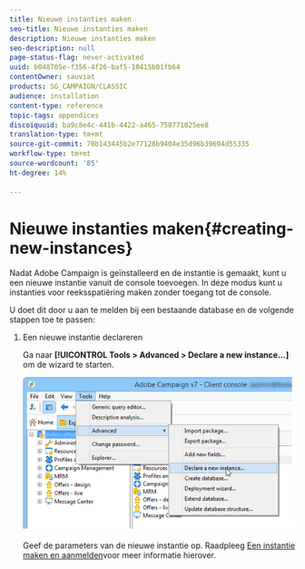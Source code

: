 ```yaml
---
title: Nieuwe instanties maken
seo-title: Nieuwe instanties maken
description: Nieuwe instanties maken
seo-description: null
page-status-flag: never-activated
uuid: b048705e-f356-4f26-baf5-10415b01fb64
contentOwner: sauviat
products: SG_CAMPAIGN/CLASSIC
audience: installation
content-type: reference
topic-tags: appendices
discoiquuid: ba9c8e4c-441b-4422-a465-758771025ee8
translation-type: tm+mt
source-git-commit: 70b143445b2e77128b9404e35d96b39694d55335
workflow-type: tm+mt
source-wordcount: '85'
ht-degree: 14%

---
```



# Nieuwe instanties maken{#creating-new-instances}

Nadat Adobe Campaign is geïnstalleerd en de instantie is gemaakt, kunt u een nieuwe instantie vanuit de console toevoegen. In deze modus kunt u instanties voor reeksspatiëring maken zonder toegang tot de console.

U doet dit door u aan te melden bij een bestaande database en de volgende stappen toe te passen:

1. Een nieuwe instantie declareren

   Ga naar **[!UICONTROL Tools > Advanced > Declare a new instance...]** om de wizard te starten.

   ![](assets/s_ncs_install_declare_instance_menu.png)

   Geef de parameters van de nieuwe instantie op. Raadpleeg [Een instantie maken en aanmelden](../../installation/using/creating-an-instance-and-logging-on.md)voor meer informatie hierover.

